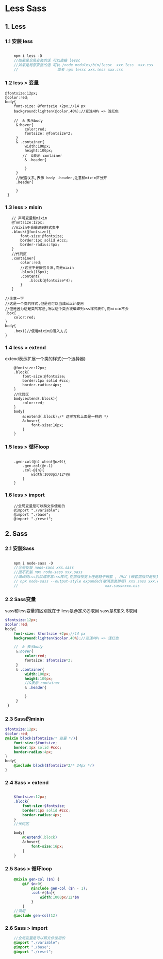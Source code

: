 # Less Sass

## 1. Less 

### 1.1 安装 less
```js

    npm i less -D
    //如果是全局安装的话 可以直接 lessc
    //如果是局部安装的话 可以./node_modules/bin/lessc  xxx.less  xxx.css
    //                  或者 npx lessc xxx.less xxx.css
```

### 1.2 less > 变量
```less
@fontsize:12px;
@color:red;
body{
    font-size: @fontszie +2px;//14 px
    background:lighten(@color,40%);//变浅40% => 浅红色

    //  & 表示body
     &:hover{
         color:red;
         fontsize: @fontsize*2;
     }
     & .container{
         width:100px;
         height:100px;
        //  &表示 container
         & .header{

         }
     }
     //嵌套关系,表示 body .header,注意和mixin区分开
     .header{

     }
 }
``` 
### 1.3 less > mixin
 ```less
    // 声明变量和mixin
    @fontsize:12px;
    //mixin不会编译到样式表中
    .block(@fontsize){
        font-size:@fontsize;
        border:1px solid #ccc;
        border-radius:4px;
    }
    //代码区
    .container{
        color:red;
        //这里不是嵌套关系,而是mixin
        .block(16px);
        .content{
            .block(@fontsize*4);
        }
    }

 ```
```less
//注意一下
//这是一个类的样式,但是也可以当成mixin使用
//但是因为这是类的写法,所以这个类会被编译到css样式表中,而mixin不会
.box{
    color:red;
}
body{
    .box()//使用mixin的混入方式
}
```

### 1.4 less > extend
extend表示扩展一个类的样式(一个选择器)
```less
    @fontsize:12px;
    .block{
        font-size:@fontsize;
        border:1px solid #ccc;
        border-radius:4px;
    }
    //代码区
    body:extend(.block){
        color:red;
    }
    body{
        &:extend(.block);/* 这样写和上面是一样的 */
        &:hover{
            font-size:16px;
        }
    }

```

### 1.5 less >  循环loop
```less

    .gen-col(@n) when(@n>0){
        .gen-col(@n-1)
        .col-@{n}{
            width:1000px/12*@n
        }
    }
```

### 1.6 less > import 
```less
    //全局变量是可以跨文件使用的
    @import "./variable";
    @import "./base";
    @import "./reset";
```

## 2. Sass

### 2.1 安装Sass
```js

    npm i node-sass -D 
    //全局安装 node-sass xxx.sass
    //拒不安装 npx node-sass xxx.sass
    //编译成css后就成正常css样式,在排版视觉上还是趋于嵌套 , 所以 (嵌套排版只是视觉表现而已,实际上就是正常编译后的可用css)
    // npx node-sass --output-style expanded(取消嵌套排版) xxx.sass xxx.css
    //                                        xxx.sass>xxx.css
```

### 2.2 Sass变量
   sass和less变量的区别就在于 less是@定义@取用  sass是$定义 $取用
```scss
$fontsize:12px;
$color:red;
body{
    font-size: $fontszie +2px;//14 px
    background:lighten($color,40%);//变浅40% => 浅红色

    //  & 表示body
     &:hover{
         color:red;
         fontsize: $fontsize*2;
     }
     & .container{
         width:100px;
         height:100px;
         //&表示 container
         & .header{

         }
     }
 }

```

### 2.3 Sass的mixin 
```scss
$fontsize:12px;
$color:red;
@mixin block($fontsize/* 变量 */){
    font-size:$fontsize;
    border:1px solid #ccc;
    border-radius:4px;
}
body{
    @include block($fontsize*2/* 24px */)
}

```

### 2.4 Sass > extend
```scss

    $fontsize:12px;
    .block{
        font-size:$fontsize;
        border:1px solid #ccc;
        border-radius:4px;
    }
    //代码区

    body{
        @:extend(.block)
        &:hover{
            font-size:16px;
        }
    }
```

### 2.5 Sass > 循环loop
```scss
    @mixin gen-col ($n) {
        @if $n>0{
            @include gen-col ($n - 1);
            .col-#{$n}{
                width:1000px/12*$n
            }
        }
    //调用
    @include gen-col(12)
```

### 2.6 Sass > import 
```scss
    //全局变量是可以跨文件使用的
    @import "./variable";
    @import "./base";
    @import "./reset";
```